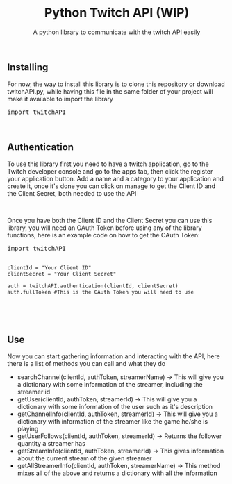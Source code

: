 <h1 align="center">Python Twitch API (WIP)</h1>
<p align="center">A python library to communicate with the twitch API easily</p>
<br>
<h2>Installing</h2>
<p>For now, the way to install this library is to clone this repository or download twitchAPI.py, while having this file in the same folder of your project will make it available to import the library</p>
<pre lang="python">
import twitchAPI
</pre>
<br>
<h2>Authentication</h2>
<p>To use this library first you need to have a twitch application, go to the <a src="https://dev.twitch.tv/console/apps">Twitch developer console</a> and go to the apps tab, then click the register your application button. Add a name and a category to your application and create it, once it's done you can click on manage to get the Client ID and the Client Secret, both needed to use the API</p>
<br>
<p>Once you have both the Client ID and the Client Secret you can use this library, you will need an OAuth Token before using any of the library functions, here is an example code on how to get the OAuth Token:</p>
<pre lang="python">
import twitchAPI

    clientId = "Your Client ID"
    clientSecret = "Your Client Secret"

    auth = twitchAPI.authentication(clientId, clientSecret)
    auth.fullToken #This is the OAuth Token you will need to use
</pre>
<br>
<h2>Use</h2>
<p>Now you can start gathering information and interacting with the API, here there is a list of methods you can call and what they do</p>
<ul>
    <li>searchChannel(clientId, authToken, streamerName) -> This will give you a dictionary with some information of the streamer, including the streamer id</li>
    <li>getUser(clientId, authToken, streamerId) -> This will give you a dictionary with some information of the user such as it's description</li>
    <li>getChannelInfo(clientId, authToken, streamerId) -> This will give you a dictionary with information of the streamer like the game he/she is playing</li>
    <li>getUserFollows(clientId, authToken, streamerId) -> Returns the follower quantity a streamer has</li>
    <li>getStreamInfo(clientId, authToken, streamerId) -> This gives information about the current stream of the given streamer</li>
    <li>getAllStreamerInfo(clientId, authToken, streamerName) -> This method mixes all of the above and returns a dictionary with all the information</li>
</ul>
